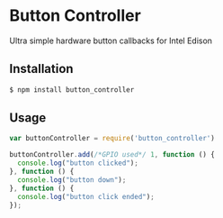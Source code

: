 Button Controller
=========

Ultra simple hardware button callbacks for Intel Edison

## Installation

```bash
$ npm install button_controller
```

## Usage

```js
var buttonController = require('button_controller')

buttonController.add(/*GPIO used*/ 1, function () {
  console.log("button clicked");
}, function () {
  console.log("button down");
}, function () {
  console.log("button click ended");
});
```